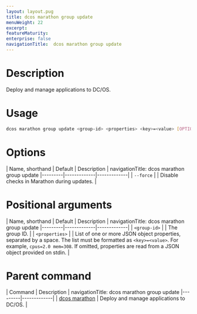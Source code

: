 ```yaml
---
layout: layout.pug
title: dcos marathon group update
menuWeight: 22
excerpt:
featureMaturity:
enterprise: false
navigationTitle:  dcos marathon group update
---
```


<!-- This source repo for this topic is https://github.com/dcos/dcos-docs -->


# Description
Deploy and manage applications to DC/OS.

# Usage

```bash
dcos marathon group update <group-id> <properties> <key>=<value> [OPTION]
```

# Options

| Name, shorthand | Default | Description |
navigationTitle:  dcos marathon group update
|---------|-------------|-------------|
| `--force`   |             | Disable checks in Marathon during updates. |
# Positional arguments

| Name, shorthand | Default | Description |
navigationTitle:  dcos marathon group update
|---------|-------------|-------------|
| `<group-id>`   |             |  The group ID. |
| `<properties>`   |             |  List of one or more JSON object properties, separated by a space. The list must be formatted as `<key>=<value>`. For example, `cpus=2.0 mem=308`. If omitted, properties are read from a JSON object provided on stdin. |

# Parent command

| Command | Description |
navigationTitle:  dcos marathon group update
|---------|-------------|
| [dcos marathon](/docs/1.9/cli/command-reference/dcos-marathon/) | Deploy and manage applications to DC/OS. |

<!-- # Examples -->
